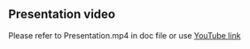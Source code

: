 ## Presentation video
Please refer to Presentation.mp4 in doc file or use [YouTube link](https://youtu.be/BMpqUacX58w)
